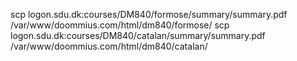 scp logon.sdu.dk:courses/DM840/formose/summary/summary.pdf /var/www/doommius.com/html/dm840/formose/
scp logon.sdu.dk:courses/DM840/catalan/summary/summary.pdf /var/www/doommius.com/html/dm840/catalan/
